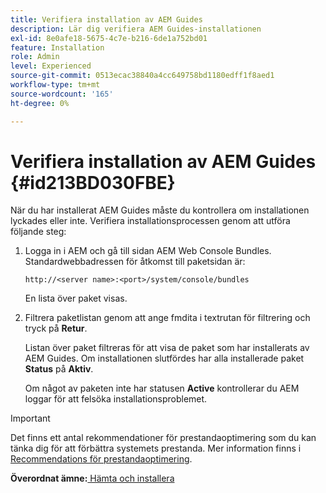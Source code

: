 ```yaml
---
title: Verifiera installation av AEM Guides
description: Lär dig verifiera AEM Guides-installationen
exl-id: 8e0afe18-5675-4c7e-b216-6de1a752bd01
feature: Installation
role: Admin
level: Experienced
source-git-commit: 0513ecac38840a4cc649758bd1180edff1f8aed1
workflow-type: tm+mt
source-wordcount: '165'
ht-degree: 0%

---
```


# Verifiera installation av AEM Guides {#id213BD030FBE}

När du har installerat AEM Guides måste du kontrollera om installationen lyckades eller inte. Verifiera installationsprocessen genom att utföra följande steg:

1. Logga in i AEM och gå till sidan AEM Web Console Bundles. Standardwebbadressen för åtkomst till paketsidan är:

   ```http
   http://<server name>:<port>/system/console/bundles
   ```

   En lista över paket visas.

1. Filtrera paketlistan genom att ange fmdita i textrutan för filtrering och tryck på **Retur**.

   Listan över paket filtreras för att visa de paket som har installerats av AEM Guides. Om installationen slutfördes har alla installerade paket **Status** på **Aktiv**.

   Om något av paketen inte har statusen **Active** kontrollerar du AEM loggar för att felsöka installationsproblemet.


>[!IMPORTANT]
>
> Det finns ett antal rekommendationer för prestandaoptimering som du kan tänka dig för att förbättra systemets prestanda. Mer information finns i [Recommendations för prestandaoptimering](download-install-recommend-perf-optimiz.md#).

**Överordnat ämne:**&#x200B;[ Hämta och installera](download-install.md)
